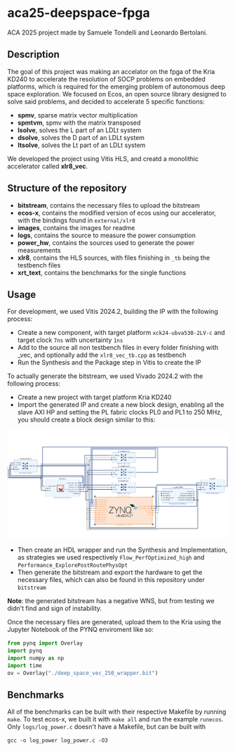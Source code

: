 # aca25-deepspace-fpga
ACA 2025 project made by Samuele Tondelli and Leonardo Bertolani.

## Description
The goal of this project was making an accelator on the fpga of the Kria KD240 to accelerate the resolution of SOCP problems on embedded platforms, which is required for the emerging problem of autonomous deep space exploration. We focused on Ecos, an open source library designed to solve said problems, and decided to accelerate 5 specific functions:
- **spmv**, sparse matrix vector multiplication
- **spmtvm**, spmv with the matrix transposed
- **lsolve**, solves the L part of an LDLt system
- **dsolve**, solves the D part of an LDLt system
- **ltsolve**, solves the Lt part of an LDLt system

We developed the project using Vitis HLS, and creatd a monolithic accelerator called **xlr8_vec**.

## Structure of the repository
- **bitstream**, contains the necessary files to upload the bitstream
- **ecos-x**, contains the modified version of ecos using our accelerator, with the bindings found in ```external/xlr8```
- **images**, contains the images for readme
- **logs**, contains the source to measure the power consumption
- **power_hw**, contains the sources used to generate the power measurements
- **xlr8**, contains the HLS sources, with files finishing in ```_tb``` being the testbench files
- **xrt_text**, contains the benchmarks for the single functions

## Usage
For development, we used Vitis 2024.2, building the IP with the following process:
- Create a new component, with target platform ```xck24-ubva530-2LV-c``` and target clock ```7ns``` with uncertainty ```1ns```
- Add to the source all non testbench files in every folder finishing with _vec, and optionally add the ```xlr8_vec_tb.cpp``` as testbench
- Run the Synthesis and the Package step in Vitis to create the IP

To actually generate the bitstream, we used Vivado 2024.2 with the following process:
- Create a new project with target platform Kria KD240
- Import the generated IP and create a new block design, enabling all the slave AXI HP and setting the PL fabric clocks PL0 and PL1 to 250 MHz, you should create a block design similar to this:

![Block design](./images/block_design.png)

- Then create an HDL wrapper and run the Synthesis and Implementation, as strategies we used respectively ```Flow_PerfOptimized_high``` and ```Performance_ExplorePostRoutePhysOpt```
- Then generate the bitstream and export the hardware to get the necessary files, which can also be found in this repository under ```bitstream```

**Note**: the generated bitstream has a negative WNS, but from testing we didn't find and sign of instability.

Once the necessary files are generated, upload them to the Kria using the Jupyter Notebook of the PYNQ enviroment like so:

```python
from pynq import Overlay
import pynq
import numpy as np
import time
ov = Overlay("./deep_space_vec_250_wrapper.bit")
```

## Benchmarks
All of the benchmarks can be built with their respective Makefile by running ```make```. To test ecos-x, we built it with ```make all``` and run the example ```runecos```. Only ```logs/log_power.c``` doesn't have a Makefile, but can be built with
```
gcc -o log_power log_power.c -O3
```

